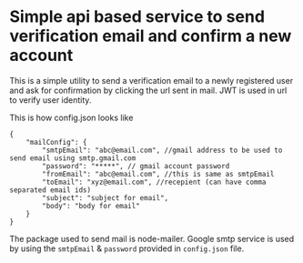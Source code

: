 # Simple api based service to send verification email and confirm a new account

This is a simple utility to send a verification email to a newly registered user and ask for confirmation by clicking the url sent in mail. JWT is used in url to verify user identity.

This is how config.json looks like

	{
		"mailConfig": {
			"smtpEmail": "abc@email.com", //gmail address to be used to send email using smtp.gmail.com
			"password": "*****", // gmail account password
			"fromEmail": "abc@email.com", //this is same as smtpEmail
			"toEmail": "xyz@email.com", //recepient (can have comma separated email ids)
			"subject": "subject for email",
			"body": "body for email"
		}
	}

The package used to send mail is node-mailer. Google smtp service is used by using the `smtpEmail` & `password` provided in `config.json` file.